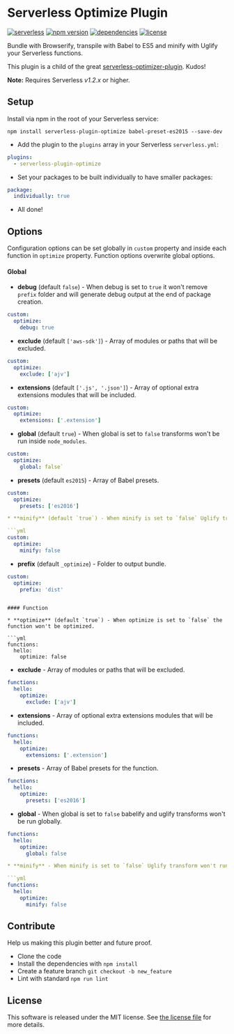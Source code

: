 Serverless Optimize Plugin
=============================
[![serverless](http://public.serverless.com/badges/v3.svg)](http://www.serverless.com) 
[![npm version](https://badge.fury.io/js/serverless-plugin-optimize.svg)](https://badge.fury.io/js/serverless-plugin-optimize)
[![dependencies](https://img.shields.io/david/FidelLimited/serverless-plugin-optimize.svg)](https://www.npmjs.com/package/serverless-plugin-optimize)
[![license](https://img.shields.io/npm/l/serverless-plugin-optimize.svg)](https://raw.githubusercontent.com/FidelLimited/serverless-plugin-optimize/master/LICENSE)

Bundle with Browserify, transpile with Babel to ES5 and minify with Uglify your Serverless functions.

This plugin is a child of the great [serverless-optimizer-plugin](https://github.com/serverless/serverless-optimizer-plugin). Kudos!

**Note:** Requires Serverless *v1.2.x* or higher.

## Setup

 Install via npm in the root of your Serverless service:
```
npm install serverless-plugin-optimize babel-preset-es2015 --save-dev
```

* Add the plugin to the `plugins` array in your Serverless `serverless.yml`:

```yml
plugins:
  - serverless-plugin-optimize
```

* Set your packages to be built individually to have smaller packages:

```yml
package:
  individually: true
```

* All done!

## Options

Configuration options can be set globally in `custom` property and inside each function in `optimize` property. Function options overwrite global options.

#### Global

* **debug** (default `false`) - When debug is set to `true` it won't remove `prefix` folder and will generate debug output at the end of package creation.

```yml
custom:
  optimize:
    debug: true
```

* **exclude** (default `['aws-sdk']`) - Array of modules or paths that will be excluded.

```yml
custom:
  optimize:
  	exclude: ['ajv']
```

* **extensions** (default `['.js', '.json']`) - Array of optional extra extensions modules that will be included.

```yml
custom:
  optimize:
  	extensions: ['.extension']
```

* **global** (default `true`) - When global is set to `false` transforms won't be run inside `node_modules`.

```yml
custom:
  optimize:
    global: false`
```

* **presets** (default `es2015`) - Array of Babel presets.

```yml
custom:
  optimize:
  	presets: ['es2016']

* **minify** (default `true`) - When minify is set to `false` Uglify transform won't run.

```yml
custom:
  optimize:
  	minify: false
```

* **prefix** (default `_optimize`) - Folder to output bundle.

```yml
custom:
  optimize:
  	prefix: 'dist'
```
```

#### Function

* **optimize** (default `true`) - When optimize is set to `false` the function won't be optimized.

```yml
functions:
  hello:
    optimize: false
```

* **exclude** - Array of modules or paths that will be excluded.

```yml
functions:
  hello:
    optimize:
      exclude: ['ajv']
```

* **extensions** - Array of optional extra extensions modules that will be included.

```yml
functions:
  hello:
    optimize:
      extensions: ['.extension']
```

* **presets** - Array of Babel presets for the function.

```yml
functions:
  hello:
    optimize:
      presets: ['es2016']
```

* **global** - When global is set to `false` babelify and uglify transforms won't be run globally.

```yml
functions:
  hello:
    optimize:
      global: false

* **minify** - When minify is set to `false` Uglify transform won't run.

```yml
functions:
  hello:
    optimize:
      minify: false
```



## Contribute

Help us making this plugin better and future proof.

   * Clone the code
   * Install the dependencies with `npm install`
   * Create a feature branch `git checkout -b new_feature`
   * Lint with standard `npm run lint`

## License

This software is released under the MIT license. See [the license file](LICENSE) for more details.

